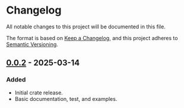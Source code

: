 # Changelog
<!--
SPDX-FileCopyrightText: 2025 The vita49-rs Authors

SPDX-License-Identifier: MIT OR Apache-2.0
-->

All notable changes to this project will be documented in this file.

The format is based on [Keep a Changelog](https://keepachangelog.com/en/1.1.0/),
and this project adheres to [Semantic Versioning](https://semver.org/spec/v2.0.0.html).

## [0.0.2] - 2025-03-14

### Added

- Initial crate release.
- Basic documentation, test, and examples.

[0.0.2]: https://github.com/voyager-tech-inc/vita49-rs/releases/tag/0.0.2
[0.0.1]: Unreleased
